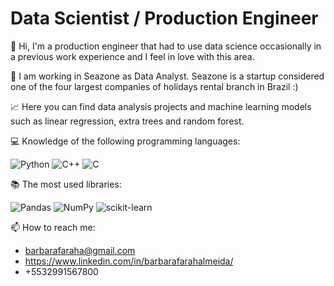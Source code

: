 # Data Scientist / Production Engineer

👋  Hi, I'm a production engineer that had to use data science occasionally in a previous work experience and I feel in love with this area. 

:necktie: I am working in Seazone as Data Analyst. Seazone is a startup considered one of the four largest companies of holidays rental branch in Brazil :)



:chart_with_upwards_trend: Here you can find data analysis projects and machine learning models such as linear regression, extra trees and random forest.
 
 
 
:computer: Knowledge of the following programming languages:
 
 ![Python](https://img.shields.io/badge/python-3670A0?style=for-the-badge&logo=python&logoColor=ffdd54) ![C++](https://img.shields.io/badge/c++-%2300599C.svg?style=for-the-badge&logo=c%2B%2B&logoColor=white)
 ![C](https://img.shields.io/badge/c-%2300599C.svg?style=for-the-badge&logo=c&logoColor=white)

:books: The most used libraries: 

![Pandas](https://img.shields.io/badge/pandas-%23150458.svg?style=for-the-badge&logo=pandas&logoColor=white)
![NumPy](https://img.shields.io/badge/numpy-%23013243.svg?style=for-the-badge&logo=numpy&logoColor=white)
![scikit-learn](https://img.shields.io/badge/scikit--learn-%23F7931E.svg?style=for-the-badge&logo=scikit-learn&logoColor=white)

 
 
 📫 How to reach me:
 - barbarafaraha@gmail.com
 - https://www.linkedin.com/in/barbarafarahalmeida/
 - +5532991567800

